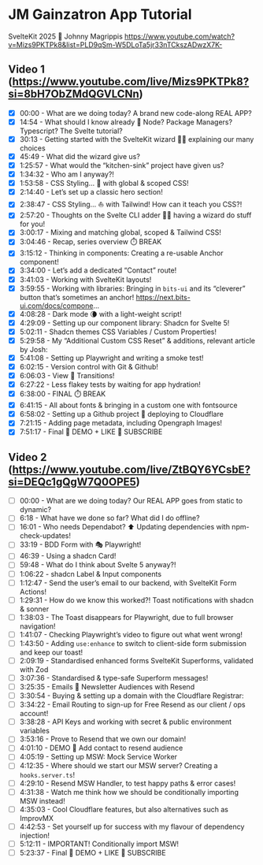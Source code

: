 # JM Gainzatron App Tutorial

SvelteKit 2025 🚀 Johnny Magrippis
https://www.youtube.com/watch?v=Mizs9PKTPk8&list=PLD9qSm-W5DLoTa5jr33nTCkszADwzX7K-

## Video 1 (https://www.youtube.com/live/Mizs9PKTPk8?si=8bH7ObZMdQGVLCNn)
- [x] 00:00 - What are we doing today? A brand new code-along REAL APP?
- [x] 14:54 - What should I know already 🤔 Node? Package Managers? Typescript? The Svelte tutorial?
- [x] 30:13 - Getting started with the SvelteKit wizard 🧙‍♂️ explaining our many choices
- [x] 45:49 - What did the wizard give us?
- [x] 1:25:57 - What would the “kitchen-sink” project have given us?
- [x] 1:34:32 - Who am I anyway?!
- [x] 1:53:58 - CSS Styling… 💅 with global & scoped CSS!
- [x] 2:14:40 - Let’s set up a classic hero section!
- [x] 2:38:47 - CSS Styling… ⛵️ with Tailwind! How can it teach you CSS?!
- [x] 2:57:20 - Thoughts on the Svelte CLI adder 🧙‍♂️ having a wizard do stuff for you!
- [x] 3:00:17 - Mixing and matching global, scoped & Tailwind CSS!
- [x] 3:04:46 - Recap, series overview ⏱️ BREAK
- [x] 3:15:12 - Thinking in components: Creating a re-usable Anchor component!
- [x] 3:34:00 - Let’s add a dedicated “Contact” route!
- [x] 3:41:03 - Working with SvelteKit layouts!
- [x] 3:59:55 - Working with libraries: Bringing in `bits-ui` and its “cleverer” button that’s sometimes an anchor! https://next.bits-ui.com/docs/compone...
- [x] 4:08:28 - Dark mode 🌘 with a light-weight script!
- [x] 4:29:09 - Setting up our component library: Shadcn for Svelte 5!
- [x] 5:02:11 - Shadcn themes CSS Variables / Custom Properties!
- [x] 5:29:58 - My “Additional Custom CSS Reset” & additions, relevant article by Josh:
- [x] 5:41:08 - Setting up Playwright and writing a smoke test!
- [x] 6:02:15 - Version control with Git & Github!
- [x] 6:06:03 - View 💫 Transitions!
- [x] 6:27:22 - Less flakey tests by waiting for app hydration!
- [x] 6:38:00 - FINAL ⏱️ BREAK
- [x] 6:41:15 - All about fonts & bringing in a custom one with fontsource
- [x] 6:58:02 - Setting up a Github project 🚀 deploying to Cloudflare
- [x] 7:21:15 - Adding page metadata, including Opengraph Images!
- [x] 7:51:17 - Final 🥳 DEMO + LIKE 💜 SUBSCRIBE

## Video 2 (https://www.youtube.com/live/ZtBQY6YCsbE?si=DEQc1gQgW7Q0OPE5)
- [ ] 00:00 - What are we doing today? Our REAL APP goes from static to dynamic?
- [ ] 6:18 - What have we done so far? What did I do offline?
- [ ] 16:01 - Who needs Dependabot? ⬆️ Updating dependencies with npm-check-updates!
- [ ] 33:19 - BDD Form with 🎭 Playwright!
- [ ] 46:39 - Using a shadcn Card!
- [ ] 59:48 - What do I think about Svelte 5 anyway?!
- [ ] 1:06:22 - shadcn Label & Input components
- [ ] 1:12:47 - Send the user’s email to our backend, with SvelteKit Form Actions!
- [ ] 1:29:31 - How do we know this worked?! Toast notifications with shadcn & sonner
- [ ] 1:38:03 - The Toast disappears for Playwright, due to full browser navigation!
- [ ] 1:41:07 - Checking Playwright’s video to figure out what went wrong!
- [ ] 1:43:50 - Adding `use:enhance` to switch to client-side form submission and keep our toast!
- [ ] 2:09:19 - Standardised enhanced forms SvelteKit Superforms, validated with Zod
- [ ] 3:07:36 - Standardised & type-safe Superform messages!
- [ ] 3:25:35 - Emails 💌 Newsletter Audiences with Resend
- [ ] 3:30:54 - Buying & setting up a domain with the Cloudflare Registrar:
- [ ] 3:34:22 - Email Routing to sign-up for Free Resend as our client / ops account!
- [ ] 3:38:28 - API Keys and working with secret & public environment variables
- [ ] 3:53:16 - Prove to Resend that we own our domain!
- [ ] 4:01:10 - DEMO 🥳 Add contact to resend audience
- [ ] 4:05:19 - Setting up MSW: Mock Service Worker
- [ ] 4:12:35 - Where should we start our MSW server? Creating a `hooks.server.ts`!
- [ ] 4:29:10 - Resend MSW Handler, to test happy paths & error cases!
- [ ] 4:31:38 - Watch me think how we should be conditionally importing MSW instead!
- [ ] 4:35:03 - Cool Cloudflare features, but also alternatives such as ImprovMX
- [ ] 4:42:53 - Set yourself up for success with my flavour of dependency injection!
- [ ] 5:12:11 - IMPORTANT! Conditionally import MSW!
- [ ] 5:23:37 - Final 🥳 DEMO + LIKE 💜 SUBSCRIBE